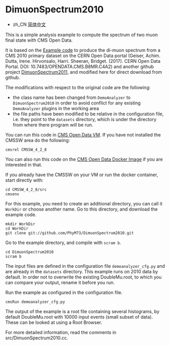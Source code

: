 # DimuonSpectrum2010

- zh_CN [简体中文](https://github.com/PhyM73/DimuonSpectrum2010/readme/README.zh_CN.md)

This is a simple analysis example to compute the spectrum of two muon final state with CMS Open Data.

It is based on the [Example code](http://opendata.web.cern.ch/record/560) to produce the di-muon spectrum from a CMS 2010 primary dataset on the CERN Open Data portal (Geiser, Achim. Dutta, Irene. Hirvonsalo, Harri. Sheeran, Bridget. (2017). CERN Open Data Portal. DOI: 10.7483/OPENDATA.CMS.B8MR.C4A2) and another github project [DimuonSpectrum2011](https://github.com/cms-opendata-analyses/DimuonSpectrum2011), and modified here for direct download from github. 

The modifications with respect to the original code are the following: 

- the class name has been changed from `DemoAnalyzer` to `DimuonSpectrum2010` in order to avoid conflict for any existing `DemoAnalyzer` plugins in the working area
- the file paths have been modified to be relative in the configuration file, i.e. they point to the `datasets` directory, which is under the directory from where there program will be run.

You can run this code in [CMS Open Data VM](http://opendata.web.cern.ch/VM/CMS/2010). If you have not installed the CMSSW area do the following:

```
cmsrel CMSSW_4_2_8
```

You can also run this code on the [CMS Open Data Docker Image](http://opendata.cern.ch/docs/cms-guide-docker) if you are interested in that.

If you already have the CMSSW on your VM or run the docker container, start directly with:

```
cd CMSSW_4_2_8/src
cmsenv
```

For this example, you need to create an additional directory, you can call it `WorkDir` or choose another name.
Go to this directory, and download the example code.

```
mkdir WorkDir
cd WorkDir
git clone git://github.com/PhyM73/DimuonSpectrum2010.git

```

Go to the example directory, and compile with `scram b`. 

```
cd DimuonSpectrum2010
scram b
```

The input files are defined in the configuration file `demoanalyzer_cfg.py` and are already in the `datasets` directory. This example runs on 2010 data by default. In order not to overwrite the existing DoubleMu.root, to which you can compare your output, rename it before you run.

Run the example as configured in the configuration file. 

```
cmsRun demoanalyzer_cfg.py
```

The output of the example is a root file containing several histograms, by default DoubleMu.root with 10000 input events (small subset of data). These can be looked at using a Root Browser.

For more detailed information, read the comments in src/DimuonSpectrum2010.cc.
